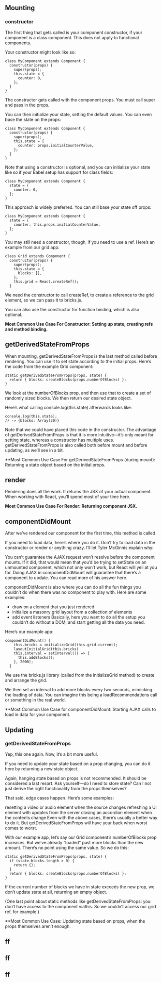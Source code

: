 ## Mounting
### constructor
The first thing that gets called is your component constructor, if your component is a class component. This does not apply to functional components.

Your constructor might look like so:
```
class MyComponent extends Component {
  constructor(props) {
    super(props);
    this.state = {
      counter: 0,
    };
  }
}
```
The constructor gets called with the component props. You must call super and pass in the props.

You can then initialize your state, setting the default values. You can even base the state on the props:
```
class MyComponent extends Component {
  constructor(props) {
    super(props);
    this.state = {
      counter: props.initialCounterValue,
    };
  }
}
```
Note that using a constructor is optional, and you can initialize your state like so if your Babel setup has support for class fields:
```
class MyComponent extends Component {
  state = {
    counter: 0,
  };
}
```
This approach is widely preferred. You can still base your state off props:
```
class MyComponent extends Component {
  state = {
    counter: this.props.initialCounterValue,
  };
}
```
You may still need a constructor, though, if you need to use a ref. Here’s an example from our grid app:
```
class Grid extends Component {
  constructor(props) {
    super(props);
    this.state = {
      blocks: [],
    };
    this.grid = React.createRef();
  }
  ```
We need the constructor to call createRef, to create a reference to the grid element, so we can pass it to bricks.js.

You can also use the constructor for function binding, which is also optional. 

**Most Common Use Case For Constructor: Setting up state, creating refs and method binding.**

## getDerivedStateFromProps
When mounting, getDerivedStateFromProps is the last method called before rendering. You can use it to set state according to the initial props. Here’s the code from the example Grid component:
```
static getDerivedStateFromProps(props, state) {
  return { blocks: createBlocks(props.numberOfBlocks) };
}
```
We look at the numberOfBlocks prop, and then use that to create a set of randomly sized blocks. We then return our desired state object.

Here’s what calling console.log(this.state) afterwards looks like:
```
console.log(this.state);
// -> {blocks: Array(20)}
```
Note that we could have placed this code in the constructor. The advantage of getDerivedStateFromProps is that it is more intuitive—it’s only meant for setting state, whereas a constructor has multiple uses. getDerivedStateFromProps is also called both before mount and before updating, as we’ll see in a bit.

**Most Common Use Case For getDerivedStateFromProps (during mount): Returning a state object based on the initial props.

## render
Rendering does all the work. It returns the JSX of your actual component. When working with React, you’ll spend most of your time here.

**Most Common Use Case For Render: Returning component JSX.**

## componentDidMount
After we’ve rendered our component for the first time, this method is called.

If you need to load data, here’s where you do it. Don’t try to load data in the constructor or render or anything crazy. I’ll let Tyler McGinnis explain why:

You can’t guarantee the AJAX request won’t resolve before the component mounts. If it did, that would mean that you’d be trying to setState on an unmounted component, which not only won’t work, but React will yell at you for. Doing AJAX in componentDidMount will guarantee that there’s a component to update.
You can read more of his answer here.

componentDidMount is also where you can do all the fun things you couldn’t do when there was no component to play with. Here are some examples:

- draw on a <canvas> element that you just rendered
- initialize a masonry grid layout from a collection of elements
- add event listeners
Basically, here you want to do all the setup you couldn’t do without a DOM, and start getting all the data you need.

Here’s our example app:
```
componentDidMount() {
    this.bricks = initializeGrid(this.grid.current);
    layoutInitialGrid(this.bricks)
    this.interval = setInterval(() => {
      this.addBlocks();
    }, 2000);
  }
  ```
We use the bricks.js library (called from the initializeGrid method) to create and arrange the grid.

We then set an interval to add more blocks every two seconds, mimicking the loading of data. You can imagine this being a loadRecommendations call or something in the real world.

**Most Common Use Case for componentDidMount: Starting AJAX calls to load in data for your component.



## Updating
### getDerivedStateFromProps
Yep, this one again. Now, it’s a bit more useful.

If you need to update your state based on a prop changing, you can do it here by returning a new state object.

Again, hanging state based on props is not recommended. It should be considered a last resort. Ask yourself—do I need to store state? Can I not just derive the right functionality from the props themselves?

That said, edge cases happen. Here’s some examples:

resetting a video or audio element when the source changes
refreshing a UI element with updates from the server
closing an accordion element when the contents change
Even with the above cases, there’s usually a better way to do it. But getDerivedStateFromProps will have your back when worst comes to worst.

With our example app, let’s say our Grid component’s numberOfBlocks prop increases. But we’ve already “loaded” past more blocks than the new amount. There’s no point using the same value. So we do this:
```
static getDerivedStateFromProps(props, state) {
  if (state.blocks.length > 0) {
    return {};
  }
  return { blocks: createBlocks(props.numberOfBlocks) };
}
```
If the current number of blocks we have in state exceeds the new prop, we don’t update state at all, returning an empty object.

(One last point about static methods like getDerivedStateFromProps: you don’t have access to the component viathis. So we couldn’t access our grid ref, for example.)

**Most Common Use Case: Updating state based on props, when the props themselves aren’t enough.




## ff

## ff

## ff
